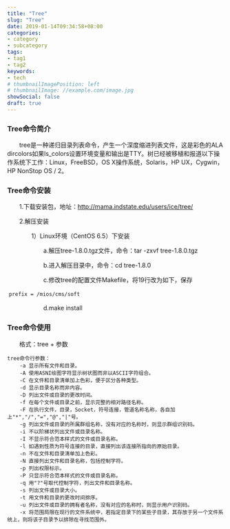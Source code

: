 ```yaml
---
title: "Tree"
slug: "Tree"
date: 2019-01-14T09:34:58+08:00
categories:
- category
- subcategory
tags:
- tag1
- tag2
keywords:
- tech
# thumbnailImagePosition: left
# thumbnailImage: //example.com/image.jpg
showSocial: false
draft: true
---
```


<!--more-->





### Tree命令简介

　　tree是一种递归目录列表命令，产生一个深度缩进列表文件，这是彩色的ALA dircolors如果ls_colors设置环境变量和输出是TTY。树已经被移植和报道以下操作系统下工作：Linux，FreeBSD，OS X操作系统，Solaris，HP UX，Cygwin，HP NonStop OS / 2。

### Tree命令安装

　　1.下载安装包，地址：<http://mama.indstate.edu/users/ice/tree/>

　　2.解压安装

　　　　1）Linux环境（CentOS 6.5）下安装

　　　　　　a.解压tree-1.8.0.tgz文件，命令：tar -zxvf tree-1.8.0.tgz

　　　　　　b.进入解压目录中，命令：cd tree-1.8.0

　　　　　　c.修改tree的配置文件Makefile，将19行改为如下，保存

​				`prefix = /mios/cms/soft`

　　　　　　d.make install

### Tree命令使用

　　格式：tree + 参数

```
tree命令行参数：
    -a 显示所有文件和目录。
    -A 使用ASNI绘图字符显示树状图而非以ASCII字符组合。
    -C 在文件和目录清单加上色彩，便于区分各种类型。
    -d 显示目录名称而非内容。
    -D 列出文件或目录的更改时间。
    -f 在每个文件或目录之前，显示完整的相对路径名称。
    -F 在执行文件，目录，Socket，符号连接，管道名称名称，各自加上"*","/","=","@","|"号。
    -g 列出文件或目录的所属群组名称，没有对应的名称时，则显示群组识别码。
    -i 不以阶梯状列出文件或目录名称。
    -I 不显示符合范本样式的文件或目录名称。
    -l 如遇到性质为符号连接的目录，直接列出该连接所指向的原始目录。
    -n 不在文件和目录清单加上色彩。
    -N 直接列出文件和目录名称，包括控制字符。
    -p 列出权限标示。
    -P 只显示符合范本样式的文件或目录名称。
    -q 用"?"号取代控制字符，列出文件和目录名称。
    -s 列出文件或目录大小。
    -t 用文件和目录的更改时间排序。
    -u 列出文件或目录的拥有者名称，没有对应的名称时，则显示用户识别码。
    -x 将范围局限在现行的文件系统中，若指定目录下的某些子目录，其存放于另一个文件系统上，则将该子目录予以排除在寻找范围外。
```


